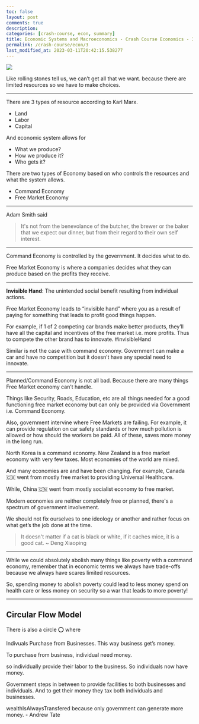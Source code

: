 ```yaml
---
toc: false
layout: post
comments: true
description:
categories: [crash-course, econ, summary]
title: Economic Systems and Macroeconomics - Crash Course Economics - 3
permalink: /crash-course/econ/3
last_modified_at: 2023-03-11T20:42:15.538277
---
```


![](https://www.youtube.com/watch?v=B43YEW2FvDs)

Like rolling stones tell us, we can’t get all that we want. because there are limited resources so we have to make choices.
***

There are 3 types of resource according to Karl Marx.

- Land
- Labor
- Capital

And economic system allows for

- What we produce?
- How we produce it?
- Who gets it?


There are two types of Economy based on who controls the resources and what the system allows.

- Command Economy
- Free Market Economy

***

Adam Smith said

> It's not from the benevolance of the butcher, the brewer or the baker that we expect our dinner, but from their regard to their own self interest.

***

Command Economy is controlled by the government. It decides what to do.

Free Market Economy is where a companies decides what they can produce based on the profits they receive.

***

**Invisible Hand**: The unintended social benefit resulting from individual actions.

Free Market Economy leads to “invisible hand” where you as a result of paying for something that leads to profit good things happen.

For example, if 1 of 2 competing car brands make better products, they’ll have all the capital and incentives of the free market i.e. more profits. Thus to compete the other brand has to innovate. #invisibleHand

Similar is not the case with command economy. Government can make a car and have no competition but it doesn’t have any special need to innovate.

***

Planned/Command Economy is not all bad. Because there are many things Free Market economy can’t handle.

Things like Security, Roads, Education, etc are all things needed for a good functioning free market economy but can only be provided via Government i.e. Command Economy.

Also, government intervine where Free Markets are failing. For example, it can provide regulation on car safety standards or how much pollution is allowed or how should the workers be paid. All of these, saves more money in the long run.

North Korea is a command economy. New Zealand is a free market economy with very few taxes. Most economies of the world are mixed.

And many economies are and have been changing. For example, Canada 🇨🇦 went from mostly free market to providing Universal Healthcare.

While, China 🇨🇳 went from mostly socialist economy to free market.

Modern economies are neither completely free or planned, there's a spectrum of government involvement.

We should not fix ourselves to one ideology or another and rather focus on what get’s the job done at the time.

> It doesn't matter if a cat is black or white, if it caches mice, it is a good cat.
~ Deng Xiaoping

***

While we could absolutely abolish many things like poverty with a command economy, remember that in economic terms we always have trade-offs because we always have scares limited resources.

So, spending money to abolish poverty could lead to less money spend on health care or less money on security so a war that leads to more poverty!

***

## Circular Flow Model

There is also a circle ⭕️ where

Indivuals Purchase from Businesses. This way business get’s money.

To purchase from business, individual need money.

so individually provide their labor to the business. So individuals now have money.

Government steps in between to provide facilities to both businesses and individuals. And to get their money they tax both individuals and businesses.

wealthIsAlwaysTransfered because only government can generate more money. - Andrew Tate